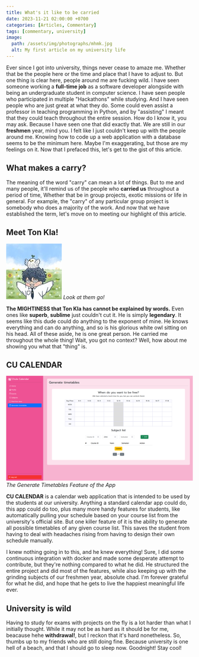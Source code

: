 ```yaml
---
title: What's it like to be carried
date: 2023-11-21 02:00:00 +0700
categories: [Articles, Commentary]
tags: [commentary, university]
image:
  path: /assets/img/photographs/mhmk.jpg
  alt: My first article on my university life
---
```


Ever since I got into university, things never cease to amaze me.
Whether that be the people here or the time and place that I have to adjust to.
But one thing is clear here, people around me are fucking wild.
I have seen someone working a **full-time job** as a software developer
alongside with being an undergraduate student in computer science.
I have seen people who participated in multiple "Hackathons" while studying.
And I have seen people who are just great at what they do.
Some could even assist a professor in teaching programming in Python,
and by "assisting" I meant that they could teach throughout the entire session.
How do I know it, you may ask. Because I have seen one that did exactly that.
We are still in our **freshmen** year, mind you.
I felt like I just couldn't keep up with the people around me.
Knowing how to code up a web application with a database seems to be the minimum here.
Maybe I'm exaggerating, but those are my feelings on it.
Now that I prefaced this, let's get to the gist of this article.

## What makes a carry?

The meaning of the word "carry" can mean a lot of things.
But to me and many people, it'll remind us of the people who **carried us** throughout a period of time,
Whether that be in group projects, exotic missions or life in general.
For example, the "carry" of any particular group project is somebody who does a majority of the work.
And now that we have established the term, let's move on to meeting our highlight of this article.

## Meet Ton Kla!

![THE LEGEND HIMSELF](/assets/img/illustrations/katoeiei.jpg)
_Look at them go!_

**The MIGHTINESS that Ton Kla has cannot be explained by words.**
Even ones like **superb**, **sublime** just couldn't cut it.
He is simply **legendary**. It seems like this dude could do anything to the exponent of mine.
He knows everything and can do anything, and so is his glorious white owl sitting on his head.
All of these aside, he is one great person. He carried me throughout the whole thing!
Wait, you got no context? Well, how about me showing you what that "thing" is.

## CU CALENDAR

![GENERATE TIMETABLES!](/assets/img/screenshots/cucalen.png)
_The Generate Timetables Feature of the App_

**CU CALENDAR** is a calendar web application that is intended to be used by the students at our university.
Anything a standard calendar app could do, this app could do too, plus many more handy features for students,
like automatically pulling your schedule based on your course list from the university's official site.
But one killer feature of it is the ability to generate all possible timetables of any given course list.
This saves the student from having to deal with headaches rising from having to design their own schedule manually.

I knew nothing going in to this, and he knew everything!
Sure, I did some continuous integration with docker and made some desperate attempt to contribute,
but they're nothing compared to what he did. He structured the entire project and did most of the features,
while also keeping up with the grinding subjects of our freshmen year, absolute chad.
I'm forever grateful for what he did, and hope that he gets to live the happiest meaningful life ever.

## University is wild

Having to study for exams with projects on the fly is a lot harder than what I initially thought.
While it may not be as hard as it should be for me, beacause hehe **withdrawal!**,
but I reckon that it's hard nonetheless. So, thumbs up to my friends who are still doing fine.
Because university is one hell of a beach, and that I should go to sleep now. Goodnight! Stay cool!

